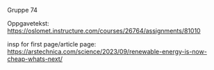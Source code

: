 Gruppe 74

Oppgavetekst:
https://oslomet.instructure.com/courses/26764/assignments/81010

insp for first page/article page:
https://arstechnica.com/science/2023/09/renewable-energy-is-now-cheap-whats-next/